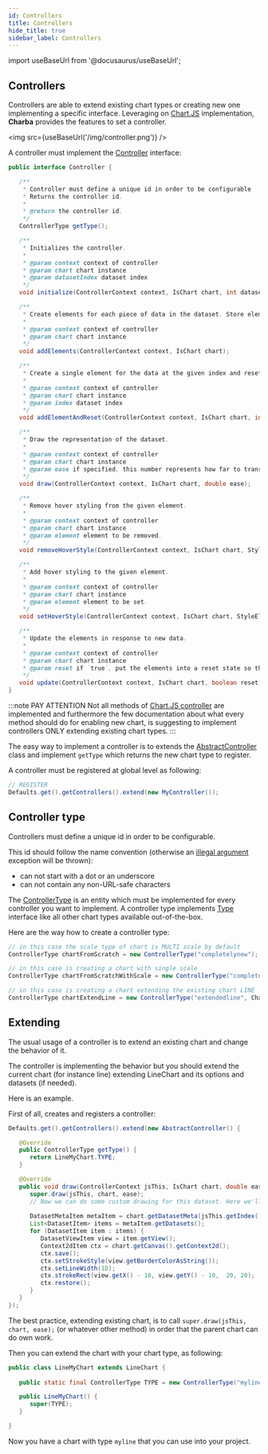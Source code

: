 ```yaml
---
id: Controllers
title: Controllers
hide_title: true
sidebar_label: Controllers
---
```

import useBaseUrl from '@docusaurus/useBaseUrl';

## Controllers

Controllers are able to extend existing chart types or creating new one implementing a specific interface. Leveraging on [Chart.JS](http://www.chartjs.org/) implementation, **Charba** provides the features to set a controller.

<img src={useBaseUrl('/img/controller.png')} />

A controller must implement the [Controller](https://pepstock-org.github.io/Charba/3.3/org/pepstock/charba/client/Controller.html) interface:

```java
public interface Controller {

   /**
    * Controller must define a unique id in order to be configurable
    * Returns the controller id.
    * 
    * @return the controller id.
    */
   ControllerType getType();

   /**
    * Initializes the controller.
    * 
    * @param context context of controller
    * @param chart chart instance
    * @param datasetIndex dataset index
    */
   void initialize(ControllerContext context, IsChart chart, int datasetIndex);

   /**
    * Create elements for each piece of data in the dataset. Store elements in an array on the dataset.
    * 
    * @param context context of controller
    * @param chart chart instance
    */
   void addElements(ControllerContext context, IsChart chart);

   /**
    * Create a single element for the data at the given index and reset its state.
    * 
    * @param context context of controller
    * @param chart chart instance
    * @param index dataset index
    */
   void addElementAndReset(ControllerContext context, IsChart chart, int index);

   /**
    * Draw the representation of the dataset.
    * 
    * @param context context of controller
    * @param chart chart instance
    * @param ease if specified, this number represents how far to transition elements.
    */
   void draw(ControllerContext context, IsChart chart, double ease);

   /**
    * Remove hover styling from the given element.
    * 
    * @param context context of controller
    * @param chart chart instance
    * @param element element to be removed.
    */
   void removeHoverStyle(ControllerContext context, IsChart chart, StyleElement element);

   /**
    * Add hover styling to the given element.
    * 
    * @param context context of controller
    * @param chart chart instance
    * @param element element to be set.
    */
   void setHoverStyle(ControllerContext context, IsChart chart, StyleElement element);

   /**
    * Update the elements in response to new data.
    * 
    * @param context context of controller
    * @param chart chart instance
    * @param reset if `true`, put the elements into a reset state so they can animate to their final values
    */
   void update(ControllerContext context, IsChart chart, boolean reset);
}
```

:::note PAY ATTENTION
Not all methods of [Chart.JS controller](https://www.chartjs.org/docs/2.9.4/developers/charts.html) are implemented and furthermore the few documentation about what every method should do for enabling new chart, is suggesting to implement controllers ONLY extending existing chart types. 
:::

The easy way to implement a controller is to extends the [AbstractController](https://pepstock-org.github.io/Charba/3.3/org/pepstock/charba/client/controllers/AbstractController.html) class and implement `getType` which returns the new chart type to register.

A controller must be registered at global level as following:

```java
// REGISTER
Defaults.get().getControllers().extend(new MyController());
```

## Controller type

Controllers must define a unique id in order to be configurable.

This id should follow the name convention  (otherwise an [illegal argument](https://docs.oracle.com/javase/8/docs/api/java/lang/IllegalArgumentException.html) exception will be thrown):

 * can not start with a dot or an underscore
 * can not contain any non-URL-safe characters
 
The [ControllerType](https://pepstock-org.github.io/Charba/3.3/org/pepstock/charba/client/controllers/ControllerType.html) is an entity which must be implemented for every controller you want to implement. A controller type implements [Type](https://pepstock-org.github.io/Charba/3.3/org/pepstock/charba/client/Type.html) interface like all other chart types available out-of-the-box. 

Here are the way how to create a controller type:

```java
// in this case the scale type of chart is MULTI scale by default
ControllerType chartFromScratch = new ControllerType("completelynew");

// in this case is creating a chart with single scale
ControllerType chartFromScratchWithScale = new ControllerType("completelynewwithscale", ScaleType.SINGLE);

// in this case is creating a chart extending the existing chart LINE
ControllerType chartExtendLine = new ControllerType("extendedline", ChartType.LINE);
```

## Extending 

The usual usage of a controller is to extend an existing chart and change the behavior of it.

The controller is implementing the behavior but you should extend the current chart (for instance line) extending LineChart and its options and datasets (if needed). 

Here is an example.

First of all, creates and registers a controller:

```java
Defaults.get().getControllers().extend(new AbstractController() {

   @Override
   public ControllerType getType() {
      return LineMyChart.TYPE;
   }

   @Override
   public void draw(ControllerContext jsThis, IsChart chart, double ease) {
      super.draw(jsThis, chart, ease);
      // Now we can do some custom drawing for this dataset. Here we'll draw a red box around the first point in each dataset
         
      DatasetMetaItem metaItem = chart.getDatasetMeta(jsThis.getIndex());
      List<DatasetItem> items = metaItem.getDatasets();
      for (DatasetItem item : items) {
         DatasetViewItem view = item.getView();
         Context2dItem ctx = chart.getCanvas().getContext2d();
         ctx.save();
         ctx.setStrokeStyle(view.getBorderColorAsString());
         ctx.setLineWidth(1D);
         ctx.strokeRect(view.getX() - 10, view.getY() - 10,  20, 20);
         ctx.restore();
      }
   }
});
```

The best practice, extending existing chart, is to call `super.draw(jsThis, chart, ease);` (or whatever other method) in order that the parent chart can do own work.

Then you can extend the chart with your chart type, as following:

```java
public class LineMyChart extends LineChart {
   
   public static final ControllerType TYPE = new ControllerType("myline", ChartType.LINE);

   public LineMyChart() {
      super(TYPE);
   }

}
```

Now you have a chart with type `myline` that you can use into your project. 
